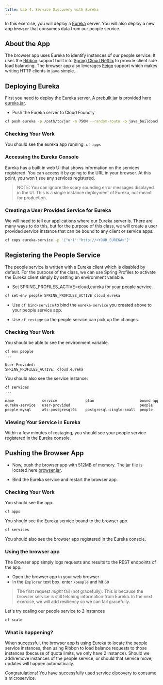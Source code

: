 ```yaml
---
title: Lab 4: Service Discovery with Eureka
---
```


In this exercise, you will deploy a
<a href="http://cloud.spring.io/spring-cloud-netflix/" target="_blank">Eureka</a>
server.  You will also deploy a  new app `browser` that consumes data from our
people service.

## About the App

The browser app uses Eureka to identify instances of our people service. It
uses the <a href="https://github.com/Netflix/ribbon" target="_blank">Ribbon</a>
support built into
<a href="http://cloud.spring.io/spring-cloud-netflix/" target="_blank">Spring Cloud Netflix</a>
to provide client side load balancing. The browser app also leverages
<a href="https://github.com/Netflix/feign" target="_blank">Feign</a> support
which makes writing HTTP clients in java simple.


## Deploying Eureka

First you need to deploy the Eureka server. A prebuilt jar is provided here
<a href="/resources/eureka.jar" target="_blank">eureka.jar</a>.

* Push the Eureka server to Cloud Foundry

```sh
cf push eureka -p /path/to/jar -m 750M --random-route -b java_buildpack_offline
```

### Checking Your Work

You should see the eureka app running: `cf apps`

### Accessing the Eureka Console

Eureka has a built in web UI that shows information on the services
registered. You can access it by going to the URL in your browser. At this
point, you won't see any services registered.

> NOTE: You can ignore the scary sounding error messages displayed in the UI.
> This is a single instance deployment of Eureka, not meant for production.

### Creating a User Provided Service for Eureka

We will need to tell our applications where our Eureka server is. There are
many ways to do this, but for the purpose of this class, we will create a user
provided service instance that can be bound to any client or service apps.

```sh
cf cups eureka-service -p '{"uri":"http://<YOUR_EUREKA>"}'
```

## Registering the People Service

The people service is written with a Eureka client which is disabled by
default. For the purpose of the class, we can use Spring Profiles to activate
the Eureka client simply by setting an environment variable.

* Set SPRING_PROFILES_ACTIVE=cloud,eureka for your people service.

```sh
cf set-env people SPRING_PROFILES_ACTIVE cloud,eureka
```

* Use `cf bind-service` to bind the `eureka-service` you created above to your
  people service app.

* Use `cf restage` so the people service can pick up the changes.


### Checking Your Work

You should be able to see the environment variable.

```sh
cf env people
...

User-Provided:
SPRING_PROFILES_ACTIVE: cloud,eureka
```

You should also see the service instance:

```sh
cf services
...

name             service             plan                     bound apps   last operation
eureka-service   user-provided                                people
people-mysql     a9s-postgresql94    postgresql-single-small  people       create succeeded
```


### Viewing Your Service in Eureka

Within a few minutes of restaging, you should see your people service
registered in the Eureka console.


## Pushing the Browser App

* Now, push the browser app with 512MB of memory. The jar file is located
  here <a href="/resources/browser.jar" target="_blank">browser.jar</a>.

* Bind the Eureka service and restart the browser app.

### Checking Your Work

You should see the app.

```sh
cf apps
```

You should see the Eureka service bound to the browser app.

```sh
cf services
```

You should also see the browser app registered in the Eureka console.

### Using the browser app

The Browser app simply logs requests and results to the REST endpoints of the
app.

* Open the browser app in your web browser
* In the `Explorer` text box, enter `/people` and hit `GO`

> The first request *might* fail (not gracefully).  This is because the browser service
is still fetching information from Eureka. In the next exercise, we will add resiliency so we can fail gracefully.

Let's try scaling our people service to 2 instances

```sh
cf scale
```

### What is happening?

When successful, the browser app is using Eureka to locate the people service
instances, then using Ribbon to load balance requests to those instances
(because of quota limits, we only have 2 instance). Should we add/remove
instances of the people service, or should that service move, updates will
happen automatically.

Congratulations! You have successfully used service discovery to consume a microservice.
